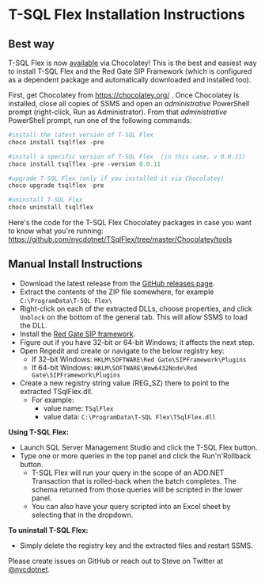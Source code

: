 T-SQL Flex Installation Instructions
====================================

## Best way
T-SQL Flex is now [available](https://chocolatey.org/packages/tsqlflex) via Chocolatey!  This is the best and easiest way to install T-SQL Flex and the Red Gate SIP Framework (which is configured as a dependent package and automatically downloaded and installed too).

First, get Chocolatey from https://chocolatey.org/ .  Once Chocolatey is installed, close all copies of SSMS and open an *administrative* PowerShell prompt (right-click, Run as Administrator).  From that *administrative* PowerShell prompt, run one of the following commands:

```PowerShell
#install the latest version of T-SQL Flex
choco install tsqlflex -pre 

#install a specific version of T-SQL Flex  (in this case, v 0.0.11)
choco install tsqlflex -pre -version 0.0.11

#upgrade T-SQL Flex (only if you installed it via Chocolatey)
choco upgrade tsqlflex -pre

#uninstall T-SQL Flex
choco uninstall tsqlflex
```

Here's the code for the T-SQL Flex Chocolatey packages in case you want to know what you're running: https://github.com/nycdotnet/TSqlFlex/tree/master/Chocolatey/tools


## Manual Install Instructions
  * Download the latest release from the [GitHub releases page](https://github.com/nycdotnet/TSqlFlex/releases).
  * Extract the contents of the ZIP file somewhere, for example `C:\ProgramData\T-SQL Flex\`
  * Right-click on each of the extracted DLLs, choose properties, and click `Unblock` on the bottom of the general tab.  This will allow SSMS to load the DLL.
  * Install the [Red Gate SIP framework](http://documentation.red-gate.com/display/MA/Redistributing+the+framework).
  * Figure out if you have 32-bit or 64-bit Windows; it affects the next step.
  * Open Regedit and create or navigate to the below registry key:
    * If 32-bit Windows: `HKLM\SOFTWARE\Red Gate\SIPFramework\Plugins`
    * If 64-bit Windows: `HKLM\SOFTWARE\Wow6432Node\Red Gate\SIPFramework\Plugins`
  * Create a new registry string value (REG_SZ) there to point to the extracted TSqlFlex.dll.
    * For example:
      * value name: `TSqlFlex`
      * value data: `C:\ProgramData\T-SQL Flex\TSqlFlex.dll`

**Using T-SQL Flex:**
  * Launch SQL Server Management Studio and click the T-SQL Flex button.
  * Type one or more queries in the top panel and click the Run'n'Rollback button.
    * T-SQL Flex will run your query in the scope of an ADO.NET Transaction that is rolled-back when the batch completes.  The schema returned from those queries will be scripted in the lower panel.
	* You can also have your query scripted into an Excel sheet by selecting that in the dropdown.

**To uninstall T-SQL Flex:**
  * Simply delete the registry key and the extracted files and restart SSMS.

Please create issues on GitHub or reach out to Steve on Twitter at [@nycdotnet](https://twitter.com/nycdotnet).



